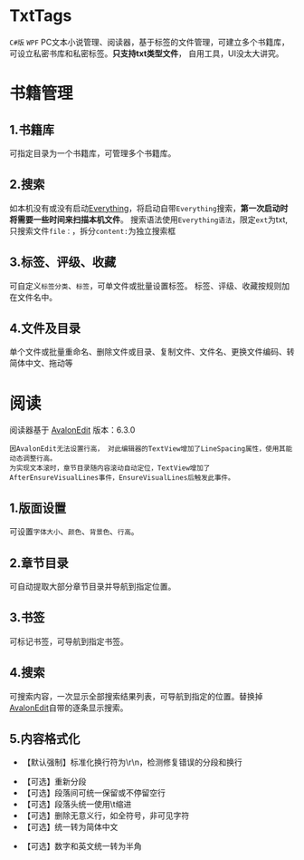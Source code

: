 # TxtTags 
`C#版` `WPF` PC文本小说管理、阅读器，基于标签的文件管理，可建立多个书籍库，可设立私密书库和私密标签。**只支持txt类型文件**， 自用工具，UI没太大讲究。
# 书籍管理
## 1.书籍库
可指定目录为一个书籍库，可管理多个书籍库。
## 2.搜索
如本机没有或没有启动[Everything](https://www.voidtools.com/zh-cn/support/everything/sdk/)，将启动自带`Everything`搜索，**第一次启动时将需要一些时间来扫描本机文件**。
搜索语法使用`Everything语法`，限定`ext`为txt, 只搜索文件`file：`，拆分`content:`为独立搜索框
## 3.标签、评级、收藏
可自定义`标签分类`、`标签`，可单文件或批量设置标签。
标签、评级、收藏按规则加在文件名中。
## 4.文件及目录
单个文件或批量重命名、删除文件或目录、复制文件、文件名、更换文件编码、转简体中文、拖动等

# 阅读
阅读器基于 [AvalonEdit](https://github.com/icsharpcode/AvalonEdit) 版本：6.3.0

```
因AvalonEdit无法设置行高， 对此编辑器的TextView增加了LineSpacing属性，使用其能动态调整行高。
为实现文本滚时，章节目录随内容滚动自动定位，TextView增加了AfterEnsureVisualLines事件，EnsureVisualLines后触发此事件。
```

## 1.版面设置
可设置`字体大小`、`颜色`、`背景色`、`行高`。
## 2.章节目录
可自动提取大部分章节目录并导航到指定位置。
## 3.书签
可标记书签，可导航到指定书签。
## 4.搜索
可搜索内容，一次显示全部搜索结果列表，可导航到指定的位置。替换掉[AvalonEdit](https://github.com/icsharpcode/AvalonEdit)自带的逐条显示搜索。
## 5.内容格式化
- 【默认强制】标准化换行符为\r\n，检测修复错误的分段和换行
* 【可选】重新分段
* 【可选】段落间可统一保留或不停留空行
* 【可选】段落头统一使用\t缩进
* 【可选】删除无意义行，如全符号，非可见字符
* 【可选】统一转为简体中文
+ 【可选】数字和英文统一转为半角

